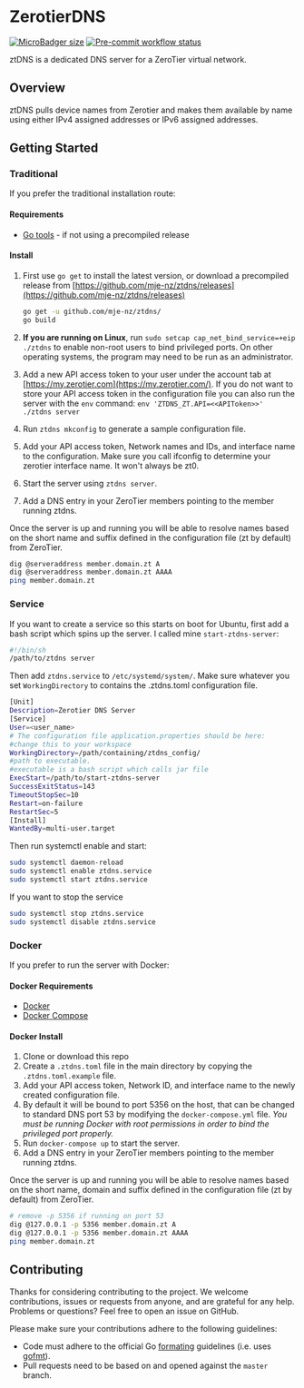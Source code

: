 # ZerotierDNS
[![MicroBadger size](https://img.shields.io/microbadger/image-size/mjenz/ztdns)](https://microbadger.com/images/mjenz/ztdns)
[![Pre-commit workflow status](https://github.com/mje-nz/ztdns/workflows/Check/badge.svg)](https://github.com/mje-nz/ztdns)

ztDNS is a dedicated DNS server for a ZeroTier virtual network.

## Overview

ztDNS pulls device names from Zerotier and makes them available by name using either IPv4 assigned addresses or IPv6 assigned addresses.

## Getting Started

### Traditional

If you prefer the traditional installation route:

#### Requirements

* [Go tools](https://golang.org/doc/install) - if not using a precompiled release

#### Install

1. First use `go get` to install the latest version, or download a precompiled release from [https://github.com/mje-nz/ztdns/releases](https://github.com/mje-nz/ztdns/releases)
    ``` bash
    go get -u github.com/mje-nz/ztdns/
    go build
    ```
2. **If you are running on Linux**, run `sudo setcap cap_net_bind_service=+eip ./ztdns` to enable non-root users to bind privileged ports. On other operating systems, the program may need to be run as an administrator.

3. Add a new API access token to your user under the account tab at [https://my.zerotier.com](https://my.zerotier.com/).
    If you do not want to store your API access token in the configuration file you can also run the
    server with the `env` command: `env 'ZTDNS_ZT.API=<<APIToken>>' ./ztdns server`
4. Run `ztdns mkconfig` to generate a sample configuration file.
5. Add your API access token, Network names and IDs, and interface name to the configuration. Make sure you call ifconfig to determine your zerotier interface name. It won't always be zt0.
6. Start the server using `ztdns server`.
7. Add a DNS entry in your ZeroTier members pointing to the member running ztdns.

Once the server is up and running you will be able to resolve names based on the short name and suffix defined in the configuration file (zt by default) from ZeroTier.

```bash
dig @serveraddress member.domain.zt A
dig @serveraddress member.domain.zt AAAA
ping member.domain.zt
```

### Service

If you want to create a service so this starts on boot for Ubuntu, first add a bash script which spins up the server. I called mine `start-ztdns-server`:

```bash
#!/bin/sh
/path/to/ztdns server
```

Then add `ztdns.service` to `/etc/systemd/system/`. Make sure whatever you set `WorkingDirectory` to contains the .ztdns.toml configuration file.

```bash
[Unit]
Description=Zerotier DNS Server
[Service]
User=<user_name>
# The configuration file application.properties should be here:
#change this to your workspace
WorkingDirectory=/path/containing/ztdns_config/
#path to executable.
#executable is a bash script which calls jar file
ExecStart=/path/to/start-ztdns-server
SuccessExitStatus=143
TimeoutStopSec=10
Restart=on-failure
RestartSec=5
[Install]
WantedBy=multi-user.target
```

Then run systemctl enable and start:

```bash
sudo systemctl daemon-reload
sudo systemctl enable ztdns.service
sudo systemctl start ztdns.service
```

If you want to stop the service

```bash
sudo systemctl stop ztdns.service
sudo systemctl disable ztdns.service
```

### Docker

If you prefer to run the server with Docker:

#### Docker Requirements

* [Docker](https://docs.docker.com/install/)
* [Docker Compose](https://docs.docker.com/compose/install/)

#### Docker Install

1. Clone or download this repo
1. Create a `.ztdns.toml` file in the main directory by copying the `.ztdns.toml.example` file.
1. Add your API access token, Network ID, and interface name to the newly created configuration file.
1. By default it will be bound to port 5356 on the host, that can be changed to standard DNS port 53 by modifying the `docker-compose.yml` file. *You must be running Docker with root permissions in order to bind the privileged port properly.*
1. Run `docker-compose up` to start the server.
1. Add a DNS entry in your ZeroTier members pointing to the member running ztdns.

Once the server is up and running you will be able to resolve names based on the short name, domain and suffix defined in the configuration file (zt by default) from ZeroTier.

```bash
# remove -p 5356 if running on port 53
dig @127.0.0.1 -p 5356 member.domain.zt A
dig @127.0.0.1 -p 5356 member.domain.zt AAAA
ping member.domain.zt
```

## Contributing

Thanks for considering contributing to the project. We welcome contributions, issues or requests from anyone, and are grateful for any help. Problems or questions? Feel free to open an issue on GitHub.

Please make sure your contributions adhere to the following guidelines:

* Code must adhere to the official Go [formating](https://golang.org/doc/effective_go.html#formatting) guidelines  (i.e. uses [gofmt](https://golang.org/cmd/gofmt/)).
* Pull requests need to be based on and opened against the `master` branch.
